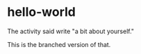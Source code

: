 
# hello-world

The activity said write "a bit about yourself."

This is the branched version of that.
